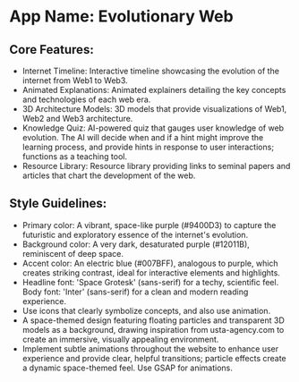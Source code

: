 # **App Name**: Evolutionary Web

## Core Features:

- Internet Timeline: Interactive timeline showcasing the evolution of the internet from Web1 to Web3.
- Animated Explanations: Animated explainers detailing the key concepts and technologies of each web era.
- 3D Architecture Models: 3D models that provide visualizations of Web1, Web2 and Web3 architecture.
- Knowledge Quiz: AI-powered quiz that gauges user knowledge of web evolution. The AI will decide when and if a hint might improve the learning process, and provide hints in response to user interactions; functions as a teaching tool.
- Resource Library: Resource library providing links to seminal papers and articles that chart the development of the web.

## Style Guidelines:

- Primary color: A vibrant, space-like purple (#9400D3) to capture the futuristic and exploratory essence of the internet's evolution.
- Background color: A very dark, desaturated purple (#12011B), reminiscent of deep space.
- Accent color: An electric blue (#007BFF), analogous to purple, which creates striking contrast, ideal for interactive elements and highlights.
- Headline font: 'Space Grotesk' (sans-serif) for a techy, scientific feel. Body font: 'Inter' (sans-serif) for a clean and modern reading experience.
- Use icons that clearly symbolize concepts, and also use animation.
- A space-themed design featuring floating particles and transparent 3D models as a background, drawing inspiration from usta-agency.com to create an immersive, visually appealing environment.
- Implement subtle animations throughout the website to enhance user experience and provide clear, helpful transitions; particle effects create a dynamic space-themed feel. Use GSAP for animations.